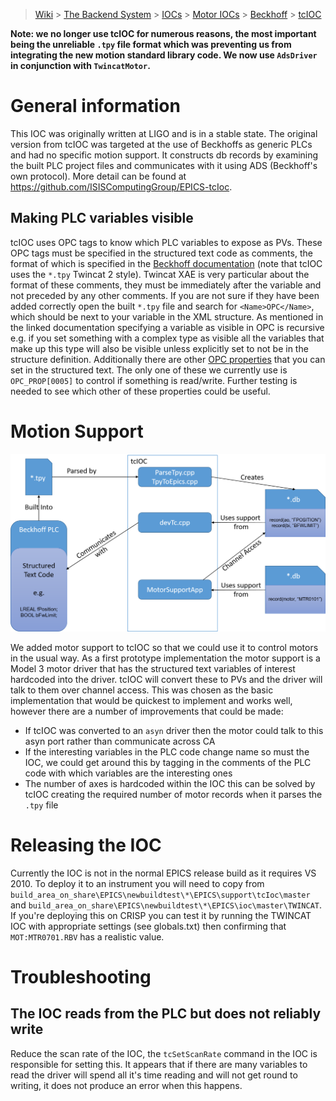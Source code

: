 > [Wiki](Home) > [The Backend System](The-Backend-System) > [IOCs](IOCs) > [Motor IOCs](Motor-IOCs) > [Beckhoff](Beckhoff) > [tcIOC](tcIOC)



**Note: we no longer use tcIOC for numerous reasons, the most important being the unreliable `.tpy` file format which was preventing us from integrating the new motion standard library code. We now use `AdsDriver` in conjunction with `TwincatMotor`.**
# General information

This IOC was originally written at LIGO and is in a stable state. The original version from tcIOC was targeted at the use of Beckhoffs as generic PLCs and had no specific motion support. It constructs db records by examining the built PLC project files and communicates with it using ADS (Beckhoff's own protocol). More detail can be found at https://github.com/ISISComputingGroup/EPICS-tcIoc.

## Making PLC variables visible

tcIOC uses OPC tags to know which PLC variables to expose as PVs. These OPC tags must be specified in the structured text code as comments, the format of which is specified in the [Beckhoff documentation](https://infosys.beckhoff.com/english.php?content=../content/1033/tcopcuaserver/117093590390367755.html&id=) (note that tcIOC uses the `*.tpy` Twincat 2 style). Twincat XAE is very particular about the format of these comments, they must be immediately after the variable and not preceded by any other comments. If you are not sure if they have been added correctly open the built `*.tpy` file and search for `<Name>OPC</Name>`, which should be next to your variable in the XML structure. As mentioned in the linked documentation specifying a variable as visible in OPC is recursive e.g. if you set something with a complex type as visible all the variables that make up this type will also be visible unless explicitly set to not be in the structure definition. Additionally there are other [OPC properties](https://infosys.beckhoff.com/english.php?content=../content/1033/tf6120_tc3_opcda/80189195.html&id=) that you can set in the structured text. The only one of these we currently use is `OPC_PROP[0005]` to control if something is read/write. Further testing is needed to see which other of these properties could be useful.

# Motion Support

![Overview](beckhoff/tcIOC_motor_support.png)

We added motor support to tcIOC so that we could use it to control motors in the usual way. As a first prototype implementation the motor support is a Model 3 motor driver that has the structured text variables of interest hardcoded into the driver. tcIOC will convert these to PVs and the driver will talk to them over channel access. This was chosen as the basic implementation that would be quickest to implement and works well, however there are a number of improvements that could be made:

* If tcIOC was converted to an `asyn` driver then the motor could talk to this asyn port rather than communicate across CA
* If the interesting variables in the PLC code change name so must the IOC, we could get around this by tagging in the comments of the PLC code with which variables are the interesting ones
* The number of axes is hardcoded within the IOC this can be solved by tcIOC creating the required number of motor records when it parses the `.tpy` file

# Releasing the IOC

Currently the IOC is not in the normal EPICS release build as it requires VS 2010. To deploy it to an instrument you will need to copy from `build_area_on_share\EPICS\newbuildtest\*\EPICS\support\tcIoc\master` and `build_area_on_share\EPICS\newbuildtest\*\EPICS\ioc\master\TWINCAT`. If you're deploying this on CRISP you can test it by running the TWINCAT IOC with appropriate settings (see globals.txt) then confirming that `MOT:MTR0701.RBV` has a realistic value. 

# Troubleshooting

## The IOC reads from the PLC but does not reliably write
Reduce the scan rate of the IOC, the `tcSetScanRate` command in the IOC is responsible for setting this. It appears that if there are many variables to read the driver will spend all it's time reading and will not get round to writing, it does not produce an error when this happens.